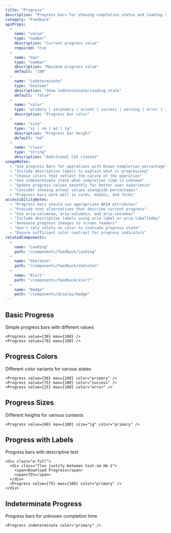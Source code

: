 ```yaml
---
title: "Progress"
description: "Progress bars for showing completion status and loading states"
category: "Feedback"
apiProps:
  -
    name: "value"
    type: "number"
    description: "Current progress value"
    required: true
  -
    name: "max"
    type: "number"
    description: "Maximum progress value"
    default: "100"
  -
    name: "indeterminate"
    type: "boolean"
    description: "Show indeterminate/loading state"
    default: "false"
  -
    name: "color"
    type: "primary | secondary | accent | success | warning | error | info"
    description: "Progress bar color"
  -
    name: "size"
    type: "xs | sm | md | lg"
    description: "Progress bar height"
    default: "md"
  -
    name: "class"
    type: "string"
    description: "Additional CSS classes"
usageNotes:
  - "Use progress bars for operations with known completion percentage"
  - "Include descriptive labels to explain what is progressing"
  - "Choose colors that reflect the nature of the operation"
  - "Use indeterminate state when completion time is unknown"
  - "Update progress values smoothly for better user experience"
  - "Consider showing actual values alongside percentages"
  - "Progress bars work well in cards, modals, and forms"
accessibilityNotes:
  - "Progress bars should use appropriate ARIA attributes"
  - "Provide text alternatives that describe current progress"
  - "Use aria-valuenow, aria-valuemin, and aria-valuemax"
  - "Include descriptive labels using aria-label or aria-labelledby"
  - "Announce progress changes to screen readers"
  - "Don't rely solely on color to indicate progress state"
  - "Ensure sufficient color contrast for progress indicators"
relatedComponents:
  -
    name: "Loading"
    path: "/components/feedback/loading"
  -
    name: "Skeleton"
    path: "/components/feedback/skeleton"
  -
    name: "Alert"
    path: "/components/feedback/alert"
  -
    name: "Badge"
    path: "/components/display/badge"
---
```


## Basic Progress

Simple progress bars with different values

```tsx
<Progress value={30} max={100} />
<Progress value={70} max={100} />
```

## Progress Colors

Different color variants for various states

```tsx
<Progress value={50} max={100} color="primary" />
<Progress value={75} max={100} color="success" />
<Progress value={25} max={100} color="error" />
```

## Progress Sizes

Different heights for various contexts

```tsx
<Progress value={60} max={100} size="lg" color="primary" />
```

## Progress with Labels

Progress bars with descriptive text

```tsx
<div class="w-full">
  <div class="flex justify-between text-sm mb-1">
    <span>Download Progress</span>
    <span>75%</span>
  </div>
  <Progress value={75} max={100} color="primary" />
</div>
```

## Indeterminate Progress

Progress bars for unknown completion time

```tsx
<Progress indeterminate color="primary" />
```

